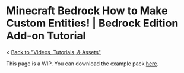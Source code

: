 # Minecraft Bedrock How to Make Custom Entities! | Bedrock Edition Add-on Tutorial
< [Back to "Videos, Tutorials, & Assets"](../../../videos)

<YouTubeVideo id="XTYY-barRc8" />

This page is a WIP. You can download the example pack [here](https://github.com/cda94581/cda94581.github.com/blob/downloads/tps/02-23-2021%20cdaTutCustomEntities%20-%20BP.mcaddon?raw=true).